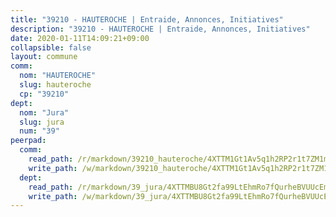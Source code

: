 ```yaml
---
title: "39210 - HAUTEROCHE | Entraide, Annonces, Initiatives"
description: "39210 - HAUTEROCHE | Entraide, Annonces, Initiatives"
date: 2020-01-11T14:09:21+09:00
collapsible: false
layout: commune
comm:
  nom: "HAUTEROCHE"
  slug: hauteroche
  cp: "39210"
dept:
  nom: "Jura"
  slug: jura
  num: "39"
peerpad:
  comm:
    read_path: /r/markdown/39210_hauteroche/4XTTM1Gt1Av5q1h2RP2r1t7ZM1m3vvJpbZVFxewocspC8r6RT
    write_path: /w/markdown/39210_hauteroche/4XTTM1Gt1Av5q1h2RP2r1t7ZM1m3vvJpbZVFxewocspC8r6RT-K3TgUx6nakwWhBoeVqRNxdyjo6Co8GvvqpYWfy5ckoZttj2bgM66EnepHJDzZm4cnU9AusAATiEjb51sJmHCn8e3K4YqEXv52DUv3thjfLUPiGt2gHzRUf7DTnkAM2rVoawZ75R7
  dept:
    read_path: /r/markdown/39_jura/4XTTMBU8Gt2fa99LtEhmRo7fQurheBVUUcEmcUcrj82YN8mg7
    write_path: /w/markdown/39_jura/4XTTMBU8Gt2fa99LtEhmRo7fQurheBVUUcEmcUcrj82YN8mg7-K3TgTcNZmu4vnNMaCfgcL8UVTLrMMzc995tkrcbQnJrz2QJUTFFzY77q7ECMK21XeFnonjpMWqFzgVngXjdq8HzYe3HRbuYXbvX8ofWBv48UvWuvbrbp8aQGQQcfezWASxj7orH1
---
```


